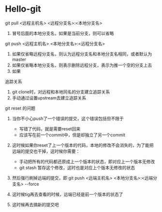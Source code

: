 # Hello-git
git pull <远程主机名> <远程分支名>:<本地分支名>
	
1. 冒号后面的本地分支名，如果是当前分支，则可以省略

git push <远程主机名> <本地分支名>:<远程分支名>
	
1. 如果仅省略远程分支名，则认为远程分支名和本地分支名相同，或者默认为master
2. 如果仅省略本地分支名，则表示删除远程分支，表示为推一个空的分支上去
3. 如果
	
追踪关系

1. git clone时，对远程和本地同名的分支建立追踪关系
2. 手动通过设置upstream去建立追踪关系
	
git reset 的问题

1. 当你不小心push了一个错误的提交，这个错误包括但不限于

	- 写错了代码，就是需要reset回来
	- 应该写在前一个commit中，但是却独立了另一个commit

2. 这时候如果你reset了上一个版本的代码，本地的修改不会消失的，为了能把远端的提交也干掉，这时候你需要：

	- 手动把所有的代码都还原成上一个版本的状态，即对应上一个版本无修改
	- git stash 暂存这个修改，这时也是对应上个版本无修改的状态


3. 然后强行刷掉远端的提交，即 git push <远端主机名> <本地分支名>:<远端分支名> --force
4. 这时候tig再去查看的时候，远端已经是前一个版本的状态了
5. 这时候再去搞新的提交吧
